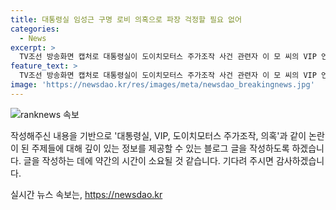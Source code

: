 ```yaml
---
title: 대통령실 임성근 구명 로비 의혹으로 파장 걱정할 필요 없어
categories:
  - News
excerpt: >
  TV조선 방송화면 캡처로 대통령실이 도이치모터스 주가조작 사건 관련자 이 모 씨의 VIP 언급과 임성근 전 해병대 1사단장의 구명 로비 의혹에 대해 반박했다. 대통령실은 대통령과 부부는 전혀 관련 없음이라고 강조하며, 근거 없는 주장과 무분별한 의혹 보도에 유감을 표하며 허위 사실 유포에 강력 대응한다고 밝혔다. 고위공직자범죄수사처는 이 모 씨의 녹음파일을 확보해 VIP 언급을 확인했으나, 이 모 씨는 해당 의혹을 부인하고 있다.
feature_text: >
  TV조선 방송화면 캡처로 대통령실이 도이치모터스 주가조작 사건 관련자 이 모 씨의 VIP 언급과 임성근 전 해병대 1사단장의 구명 로비 의혹에 대해 반박했다. 대통령실은 대통령과 부부는 전혀 관련 없음이라고 강조하며, 근거 없는 주장과 무분별한 의혹 보도에 유감을 표하며 허위 사실 유포에 강력 대응한다고 밝혔다. 고위공직자범죄수사처는 이 모 씨의 녹음파일을 확보해 VIP 언급을 확인했으나, 이 모 씨는 해당 의혹을 부인하고 있다.
image: 'https://newsdao.kr/res/images/meta/newsdao_breakingnews.jpg'
---
```


<p><img src="https://newsdao.kr/res/images/meta/newsdao_breakingnews.jpg" alt="ranknews 속보" /></p>

<p>작성해주신 내용을 기반으로 '대통령실, VIP, 도이치모터스 주가조작, 의혹'과 같이 논란이 된 주제들에 대해 깊이 있는 정보를 제공할 수 있는 블로그 글을 작성하도록 하겠습니다. 글을 작성하는 데에 약간의 시간이 소요될 것 같습니다. 기다려 주시면 감사하겠습니다.</p>
실시간 뉴스 속보는, <a href="https://newsdao.kr" rel="dofollow">https://newsdao.kr</a>



